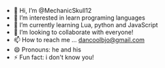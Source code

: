 - 👋 Hi, I’m @MechanicSkull12
- 👀 I’m interested in learn programing languages
- 🌱 I’m currently learning Lua, python and JavaScript
- 💞️ I’m looking to collaborate with everyone!
- 📫 How to reach me ... dancoolbjo@gmail.com
- 😄 Pronouns: he and his
- ⚡ Fun fact: i don't know you!

<!---
MechanicSkull12/MechanicSkull12 is a ✨ special ✨ repository because its `README.md` (this file) appears on your GitHub profile.
You can click the Preview link to take a look at your changes.
--->
